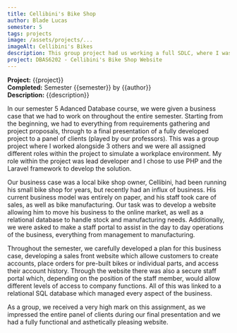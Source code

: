 ```yaml
---
title: Cellibini's Bike Shop
author: Blade Lucas
semester: 5
tags: projects
image: /assets/projects/...
imageAlt: Cellibini's Bikes
description: This group project had us working a full SDLC, where I was the lead developer and created the solution using PHP/Laravel.
project: DBAS6202 - Cellibini's Bike Shop Website
---
```

**Project:** {{project}}  
**Completed:** Semester {{semester}} by {{author}}  
**Description:** {{description}}

In our semester 5 Adanced Database course, we were given a business case that we had to work on throughout the entire semester. Starting from the beginning, we had to everything from requirements gathering and project proposals, through to a final presentation of a fully developed project to a panel of clients (played by our professors). This was a group project where I worked alongside 3 others and we were all assigned different roles within the project to simulate a workplace environment. My role within the project was lead developer and I chose to use PHP and the Laravel framework to develop the solution.

Our business case was a local bike shop owner, Cellibini, had been running his small bike shop for years, but recently had an influx of business. His current business model was entirely on paper, and his staff took care of sales, as well as bike manufacturing. Our task was to develop a website allowing him to move his business to the online market, as well as a relational database to handle stock and manufacturing needs. Additionally, we were asked to make a staff portal to assist in the day to day operations of the business, everything from management to manufacturing.

Throughout the semester, we carefully developed a plan for this business case, developing a sales front website which allowe customers to create accounts, place orders for pre-built bikes or individual parts, and access their account history. Through the website there was also a secure staff portal which, depending on the position of the staff member, would allow different levels of access to company functions. All of this was linked to a relational SQL database which managed every aspect of the business.

As a group, we received a very high mark on this assignment, as we impressed the entire panel of clients during our final presentation and we had a fully functional and asthetically pleasing website.